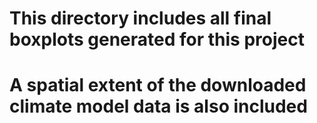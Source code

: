 # This directory includes all final boxplots generated for this project
# A spatial extent of the downloaded climate model data is also included
